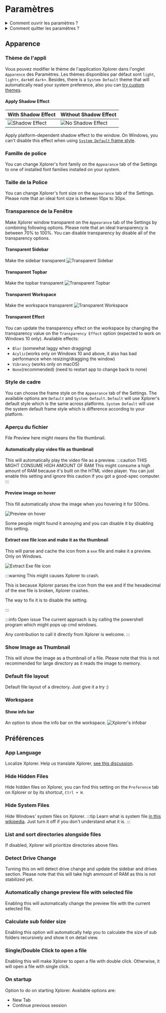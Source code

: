 # Paramètres

<details>
<summary>
Comment ouvrir les paramètres ?
</summary>
Vous pouvez ouvrir les paramètres sur Xplorer en cliquant sur le bouton `Paramètres` à gauche de Xplorer.

![Paramètres](/img/docs/settings.webp)

</details> <details>
<summary>
Comment quitter les paramètres ?
</summary>
Vous pouvez quitter les paramètres de Xplorer en cliquant sur le côté en haut et gauche de Xplorer.

![Paramètres](/img/docs/exit-settings.webp)

</details>

## Apparence

### Thème de l'appli

Vous pouvez modifier le thème de l'application Xplorer dans l'onglet `Apparence` des Paramètres. Les thèmes disponibles par défaut sont `light`, `light+`, `dark`et `dark+`. Besides, there is a `System Default` theme that will automatically read your system preference, also you can [try custom themes](/docs/Extensions/theme/).

#### Apply Shadow Effect

| With Shadow Effect                             | Without Shadow Effect                                |
| ---------------------------------------------- | ---------------------------------------------------- |
| ![Shadow Effect](/img/docs/shadow-effect.webp) | ![No Shadow Effect](/img/docs/no-shadow-effect.webp) |

Apply platform-dependent shadow effect to the window. On Windows, you can't disable this effect when using [`System Default` frame style](#frame-style).

### Famille de police

You can change Xplorer's font family on the `Appearance` tab of the Settings to one of installed font families installed on your system.

### Taille de la Police

You can change Xplorer's font size on the `Appearance` tab of the Settings. Please note that an ideal font size is between 10px to 30px.

### Transparence de la Fenêtre

Make Xplorer window transparent on the `Appearance` tab of the Settings by combining following options. Please note that an ideal transparency is between 70% to 100%. You can disable transparency by disable all of the transparency options.

#### Transparent Sidebar

Make the sidebar transparent ![Transparent Sidebar](/img/docs/transparent-sidebar.webp)

#### Transparent Topbar

Make the topbar transparent ![Transparent Topbar](/img/docs/transparent-topbar.webp)

#### Transparent Workspace

Make the workspace transparent ![Transparent Workspace](/img/docs/transparent-workspace.webp)

#### Transparent Effect

You can update the transparency effect on the workspace by changing the transparency value on the `Transparency Effect` option (expected to work on Windows 10 only). Available effects:

-   `Blur` (somewhat laggy when dragging)
-   `Acylic`(works only on Windows 10 and above, it also has bad performance when resizing/dragging the window)
-   `Vibrancy` (works only on macOS)
-   `None`(recommended) (need to restart app to change back to none)

### Style de cadre

You can choose the frame style on the `Appearance` tab of the Settings. The available options are `Default` and `System Default`. `Default` will use Xplorer's default style which is the same across platforms. `System Default` will use the system default frame style which is difference according to your platform.

### Aperçu du fichier

File Preview here might means the file thumbnail.

#### Automatically play video file as thumbnail

This will automatically play the video file as a preview. :::caution THIS MIGHT CONSUME HIGH AMOUNT OF RAM
This might consume a high amount of RAM because it's built on the HTML video player.
You can just enable this setting and ignore this caution if you got a good-spec computer.
:::

#### Preview image on hover

This fill automatically show the image when you hovering it for 500ms.

![Preview on hover](/img/docs/preview-on-hover.webp)

Some people might found it annoying and you can disable it by disabling this setting.

#### Extract exe file icon and make it as the thumbnail

This will parse and cache the icon from a `exe` file and make it a preview. Only on Windows.

![Extract Exe file icon](/img/docs/extract-exe-icon.webp)

:::warning This might causes Xplorer to crash.

This is because Xplorer parses the icon from the exe and if the hexadecimal of the exe file is broken, Xplorer crashes.

The way to fix it is to disable the setting.

:::

:::info Open issue The current approach is by calling the powershell program which might pops up cmd windows.

Any contribution to call it directly from Xplorer is welcome. :::

### Show Image as Thumbnail

This will show the image as a thumbnail of a file. Please note that this is not recommended for large directory as it reads the image to memory.

### Default file layout

Default file layout of a directory. Just give it a try :)

### Workspace

#### Show info bar

An option to show the info bar on the workspace. ![Xplorer's infobar](/img/docs/infobar.webp)

## Préférences

### App Language

Localize Xplorer. Help us translate Xplorer, [see this discussion](https://github.com/kimlimjustin/xplorer/discussions/30).

### Hide Hidden Files

Hide hidden files on Xplorer, you can find this setting on the `Preference` tab on Xplorer or by its shortcut, `Ctrl + H`.

### Hide System Files

Hide Windows' system files on Xplorer. :::tip Learn what is system file [in this wikipedia](https://en.wikipedia.org/wiki/System_file). Just turn it off if you don't understand what it is. :::

### List and sort directories alongside files

If disabled, Xplorer will prioritize directories above files.

### Detect Drive Change

Turning this on will detect drive change and update the sidebar and drives section. Please note that this will take high ammount of RAM as this is not stabilized yet.

### Automatically change preview file with selected file

Enabling this will automatically change the preview file with the current selected file.

### Calculate sub folder size

Enabling this option will automatically help you to calculate the size of sub folders recursively and show it on detail view.

### Single/Double Click to open a file

Enabling this will make Xplorer to open a file with double click. Otherwise, it will open a file with single click.

### On startup

Option to do on starting Xplorer. Available options are:

-   New Tab
-   Continue previous session
